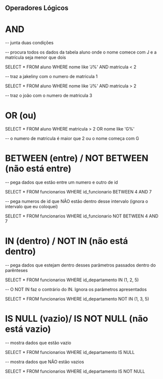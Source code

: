 
## Operadores Lógicos

 # AND

-- junta duas condições

-- procura todos os dados da tabela aluno onde o nome comece com J e a matrícula seja menor que dois

SELECT * FROM aluno WHERE nome like 'J%' AND matricula < 2

-- traz a jakeliny com o numero de matricula 1

SELECT * FROM aluno WHERE nome like 'J%' AND matricula > 2

-- traz o joão com o numero de matricula 3

# OR (ou)

SELECT * FROM aluno WHERE matricula > 2 OR nome like 'G%'

-- o numero de matricula é maior que 2 ou o nome começa com G

<!-- a partir daqui usamos outro banco de dados unindo_tabela.sqlite -->

 # BETWEEN (entre) / NOT BETWEEN (não está entre)

-- pega dados que estão entre um numero e outro de id

SELECT * FROM funcionarios WHERE id_funcionario BETWEEN 4 AND 7

-- pega numeros de id que NÂO estão dentro desse intervalo (ignora o intervalo que eu coloquei)

SELECT * FROM funcionarios WHERE id_funcionario NOT BETWEEN 4 AND 7

 # IN (dentro) / NOT IN (não está dentro)

-- pega dados que estejam dentro desses parâmetros passados dentro do parênteses

SELECT * FROM funcionarios WHERE id_departamento IN (1, 2, 5)

-- O NOT IN faz o contrário do IN. Ignora os parâmetros apresentados

SELECT * FROM funcionarios WHERE id_departamento NOT IN (1, 3, 5)

 # IS NULL (vazio)/ IS NOT NULL (não está vazio)

-- mostra dados que estão vazio

SELECT * FROM funcionarios WHERE id_departamento IS NULL

-- mostra dados que NÃO estão vazios

SELECT * FROM funcionarios WHERE id_departamento IS NOT NULL

